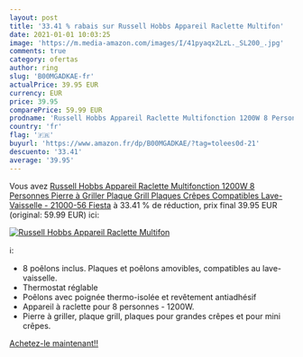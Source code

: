 ```yaml
---
layout: post
title: '33.41 % rabais sur Russell Hobbs Appareil Raclette Multifon'
date: 2021-01-01 10:03:25
image: 'https://m.media-amazon.com/images/I/41pyaqx2LzL._SL200_.jpg'
comments: true
category: ofertas
author: ring
slug: 'B00MGADKAE-fr'
actualPrice: 39.95 EUR
currency: EUR
price: 39.95
comparePrice: 59.99 EUR
prodname: 'Russell Hobbs Appareil Raclette Multifonction 1200W 8 Personnes  Pierre à Griller  Plaque Grill  Plaques Crêpes  Compatibles Lave-Vaisselle - 21000-56 Fiesta'
country: 'fr'
flag: '🇫🇷'
buyurl: 'https://www.amazon.fr/dp/B00MGADKAE/?tag=tolees0d-21'
descuento: '33.41'
average: '39.95'
---
```


Vous avez [Russell Hobbs Appareil Raclette Multifonction 1200W 8 Personnes  Pierre à Griller  Plaque Grill  Plaques Crêpes  Compatibles Lave-Vaisselle - 21000-56 Fiesta](https://www.amazon.fr/dp/B00MGADKAE/?tag=tolees0d-21)  à  33.41 % de réduction, prix final  39.95 EUR (original: 59.99 EUR) ici:

[![Russell Hobbs Appareil Raclette Multifon](https://m.media-amazon.com/images/I/41pyaqx2LzL._SL200_.jpg)](https://www.amazon.fr/dp/B00MGADKAE/?tag=tolees0d-21)

ℹ️:

- 8 poêlons inclus. Plaques et poêlons amovibles, compatibles au lave-vaisselle.
- Thermostat réglable
- Poêlons avec poignée thermo-isolée et revêtement antiadhésif
- Appareil à raclette pour 8 personnes - 1200W.
- Pierre à griller, plaque grill, plaques pour grandes crêpes et pour mini crêpes.

[Achetez-le maintenant!!](https://www.amazon.fr/dp/B00MGADKAE/?tag=tolees0d-21)
